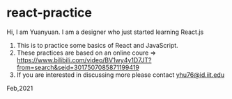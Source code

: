 # react-practice

Hi, I am Yuanyuan. I am a designer who just started learning React.js

1. This is to practice some basics of React and JavaScript. 
2. These practices are based on an online coure => https://www.bilibili.com/video/BV1wy4y1D7JT?from=search&seid=3017507085871199419
3. If you are interested in discussing more please contact yhu76@id.iit.edu

Feb,2021
